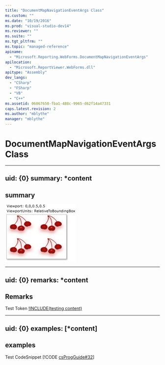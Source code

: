 ```yaml
---
title: "DocumentMapNavigationEventArgs Class"
ms.custom: ""
ms.date: "10/19/2016"
ms.prod: "visual-studio-dev14"
ms.reviewer: ""
ms.suite: ""
ms.tgt_pltfrm: ""
ms.topic: "managed-reference"
apiname: 
  - "Microsoft.Reporting.WebForms.DocumentMapNavigationEventArgs"
apilocation: 
  - "Microsoft.ReportViewer.WebForms.dll"
apitype: "Assembly"
dev_langs: 
  - "CSharp"
  - "FSharp"
  - "VB"
  - "C++"
ms.assetid: 06067650-fba1-488c-9965-d62f14a47331
caps.latest.revision: 2
ms.author: "mblythe"
manager: "mblythe"
---
```

# DocumentMapNavigationEventArgs Class
---  
uid: {0}
summary: *content  
--- 

## summary
![hahha](../../../Override\Microsoft.Reporting.WinForms\ServerReport\Timeout/media/0.png)

---  
uid: {0}
remarks: *content  
---  
  
## Remarks  
Test Token [!INCLUDE(testing content)](../../../Override\Microsoft.Reporting.WebForms\IReportViewerMessages3/includes/ado_whidbey_long_md.md)

---  
uid: {0}
examples: [*content]
---  
  
## examples  
Test CodeSnippet [!CODE [csProgGuide#32](../CodeSnippet/VS_Snippets_VBCSharp/csProsgGuide#32)] 